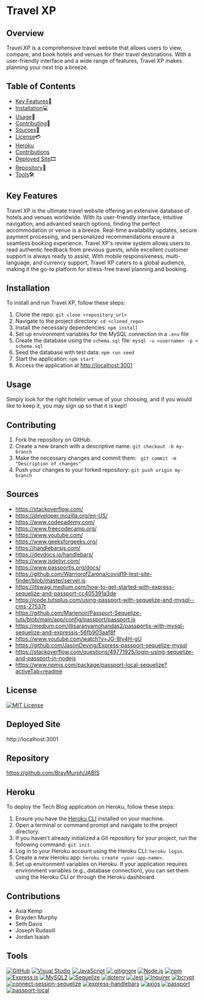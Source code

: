 
# Travel XP

## Overview

Travel XP is a comprehensive travel website that allows users to view, compare, and book hotels and venues for their travel destinations. With a user-friendly interface and a wide range of features, Travel XP makes planning your next trip a breeze.
<br>

##

## Table of Contents

- [Key Features](#key-features)🔑
- [Installation](#installation)💻
- [Usage](#usage)📲
- [Contributing](#contributing)📜
- [Sources](#sources)🔎
- [License](#license)💳
- [Heroku](#heroku)
- [Contributions](#contributions)
- [Deployed Site](#deployed-site)🎞
- [Repository](#repository)📂
- [Tools](#tools)🛠

## Key Features <a name="key-features"></a>

Travel XP is the ultimate travel website offering an extensive database of hotels and venues worldwide. With its user-friendly interface, intuitive navigation, and advanced search options, finding the perfect accommodation or venue is a breeze. Real-time availability updates, secure payment processing, and personalized recommendations ensure a seamless booking experience. Travel XP's review system allows users to read authentic feedback from previous guests, while excellent customer support is always ready to assist. With mobile responsiveness, multi-language, and currency support, Travel XP caters to a global audience, making it the go-to platform for stress-free travel planning and booking.

## Installation <a name="installation"></a>

To install and run Travel XP, follow these steps: <br>

1. Clone the repo: `git clone <repository_url>`
2. Navigate to the project directory: `cd <cloned_repo>`
3. Install the necessary dependencies: `npm install`
4. Set up environment variables for the MySQL connection in a `.env` file
5. Create the database using the `schema.sql` file: `mysql -u <username> -p < schema.sql`
6. Seed the database with test data: `npm run seed`
7. Start the application: `npm start`
8. Access the application at [http://localhost:3001](http://localhost:3001)

## Usage <a name="usage"></a>

Simply look for the right hotelor venue of your choosing, and if you would like to keep it, you may sign up so that it is kept!

## Contributing <a name="contributing"></a>

1. Fork the repository on GitHub.
2. Create a new branch with a descriptive name: `git checkout -b my-branch`
3. Make the necessary changes and commit them: ` git commit -m "Description of changes"`
4. Push your changes to your forked repository: `git push origin my-branch`

## Sources<a name="sources"></a>

- https://stackoverflow.com/
- https://developer.mozilla.org/en-US/
- https://www.codecademy.com/
- https://www.freecodecamp.org/
- https://www.youtube.com/
- https://www.geeksforgeeks.org/
- https://handlebarsjs.com/
- https://devdocs.io/handlebars/
- https://www.jsdelivr.com/
- https://www.passportjs.org/docs/
- https://github.com/WarriorofZarona/covid19-test-site-finder/blob/master/server.js
- https://itswagi.medium.com/how-to-get-started-with-express-sequelize-and-passport-cc405391a3de
- https://code.tutsplus.com/using-passport-with-sequelize-and-mysql--cms-27537t
- https://github.com/Marienoir/Passport-Sequelize-tuts/blob/main/app/config/passport/passport.js
- https://medium.com/@saranyamohandas2/passportjs-with-mysql-sequelize-and-expressjs-56fb903aaf8f
- https://www.youtube.com/watch?v=JG-8Iy4H-gU
- https://github.com/JasonDeving/Express-passport-sequelize-mysql
- https://stackoverflow.com/questions/49771925/login-using-sequelize-and-passport-in-nodejs
- https://www.npmjs.com/package/passport-local-sequelize?activeTab=readme

## License <a name="license"></a>

[![MIT License](https://img.shields.io/badge/License-MIT-yellow.svg)](https://opensource.org/licenses/MIT)

## Deployed Site <a name="deployed-site"></a>

http://localhost:3001

## Repository <a name="repository"></a>

https://github.com/BrayMurph/JABIS

## Heroku<a name="heroku"></a>

To deploy the Tech Blog application on Heroku, follow these steps:

1. Ensure you have the [Heroku CLI](https://devcenter.heroku.com/articles/heroku-cli) installed on your machine.
2. Open a terminal or command prompt and navigate to the project directory.
3. If you haven't already initialized a Git repository for your project, run the following command: `git init`.
4. Log in to your Heroku account using the Heroku CLI: `heroku login`.
5. Create a new Heroku app: `heroku create <your-app-name>`.
6. Set up environment variables on Heroku. If your application requires environment variables (e.g., database connection), you can set them using the Heroku CLI or through the Heroku dashboard.

##

## Contributions<a name="contributions"></a>

- Asia Kemp
- Brayden Murphy
- Seth Davis
- Joseph Rudasill
- Jordan Isaiah

## Tools<a name="tools"></a>

[![GitHub](https://img.shields.io/badge/--181717?logo=github&logoColor=ffffff)](https://github.com/)
[![Visual Studio](https://badgen.net/badge/icon/visualstudio?icon=visualstudio&label)](https://visualstudio.microsoft.com)
[![JavaScript](https://badgen.net/badge/icon/javascript?icon=javascript&label)](https://www.javascript.com/)
[![.gitignore](https://badgen.net/badge/icon/git?icon=git&label)](https://git-scm.com/doc)
[![Node.js](https://badgen.net/badge/icon/nodejs?icon=nodejs&label)](https://nodejs.org/)
[![npm](https://badgen.net/badge/icon/npm?icon=npm&label)](https://npmjs.com/)
[![Express.js](https://badgen.net/badge/icon/express?icon=express&label)](https://expressjs.com/)
[![MySQL2](https://badgen.net/badge/icon/mysql2?icon=npm&label)](https://www.npmjs.com/package/mysql2)
[![Sequelize](https://badgen.net/badge/icon/sequelize?icon=sequelize&label)](https://sequelize.org/)
[![dotenv](https://badgen.net/badge/icon/dotenv?icon=npm&label)](https://www.npmjs.com/package/dotenv)
[![Jest](https://img.shields.io/badge/Jest-Test%20Coverage-green)](https://jestjs.io/)
[![Inquirer](https://img.shields.io/badge/Inquirer-8.2.4-blue)](https://github.com/SBoudrias/Inquirer.js)
[![bcrypt](https://badgen.net/badge/icon/bcrypt?icon=npm&label)](https://www.npmjs.com/package/bcrypt)
[![connect-session-sequelize](https://badgen.net/badge/icon/connect-session-sequelize?icon=npm&label)](https://www.npmjs.com/package/connect-session-sequelize)
[![express-handlebars](https://badgen.net/badge/icon/express-handlebars?icon=npm&label)](https://www.npmjs.com/package/express-handlebars)
[![axios](https://badgen.net/badge/icon/axios?icon=npm&label)](https://www.npmjs.com/package/axios)
[![passport](https://badgen.net/badge/icon/passport?icon=npm&label)](https://www.npmjs.com/package/passport)
[![passport-local](https://badgen.net/badge/icon/passport-local?icon=npm&label)](https://www.npmjs.com/package/passport-local)
